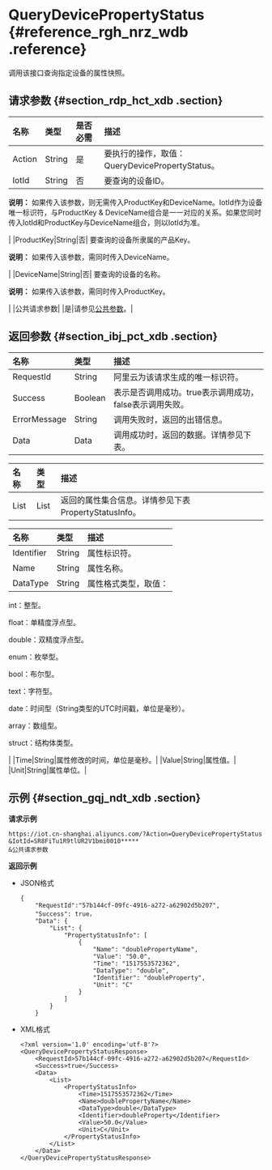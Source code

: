 # QueryDevicePropertyStatus {#reference_rgh_nrz_wdb .reference}

调用该接口查询指定设备的属性快照。

## 请求参数 {#section_rdp_hct_xdb .section}

|名称|类型|是否必需|描述|
|:-|:-|:---|:-|
|Action|String|是|要执行的操作，取值：QueryDevicePropertyStatus。|
|IotId|String|否| 要查询的设备ID。

 **说明：** 如果传入该参数，则无需传入ProductKey和DeviceName。IotId作为设备唯一标识符，与ProductKey & DeviceName组合是一一对应的关系。如果您同时传入IotId和ProductKey与DeviceName组合，则以IotId为准。

 |
|ProductKey|String|否| 要查询的设备所隶属的产品Key。

 **说明：** 如果传入该参数，需同时传入DeviceName。

 |
|DeviceName|String|否| 要查询的设备的名称。

 **说明：** 如果传入该参数，需同时传入ProductKey。

 |
|公共请求参数| |是|请参见[公共参数](intl.zh-CN/云端开发指南/云端API参考/公共参数.md#)。|

## 返回参数 {#section_ibj_pct_xdb .section}

|名称|类型|描述|
|:-|:-|:-|
|RequestId|String|阿里云为该请求生成的唯一标识符。|
|Success|Boolean|表示是否调用成功。true表示调用成功，false表示调用失败。|
|ErrorMessage|String|调用失败时，返回的出错信息。|
|Data|Data|调用成功时，返回的数据。详情参见下表。|

|名称|类型|描述|
|:-|:-|:-|
|List|List|返回的属性集合信息。详情参见下表PropertyStatusInfo。|

|名称|类型|描述|
|:-|:-|:-|
|Identifier|String|属性标识符。|
|Name|String|属性名称。|
|DataType|String| 属性格式类型，取值：

 int：整型。

 float：单精度浮点型。

 double：双精度浮点型。

 enum：枚举型。

 bool：布尔型。

 text：字符型。

 date：时间型（String类型的UTC时间戳，单位是毫秒）。

 array：数组型。

 struct：结构体类型。

 |
|Time|String|属性修改的时间，单位是毫秒。|
|Value|String|属性值。|
|Unit|String|属性单位。|

## 示例 {#section_gqj_ndt_xdb .section}

**请求示例** 

```
https://iot.cn-shanghai.aliyuncs.com/?Action=QueryDevicePropertyStatus
&IotId=SR8FiTu1R9tlUR2V1bmi0010*****
&公共请求参数
```

**返回示例**

-   JSON格式

    ```
    {
        "RequestId":"57b144cf-09fc-4916-a272-a62902d5b207",
        "Success": true，
        "Data": {
            "List": {
                "PropertyStatusInfo": [
                    {
                        "Name": "doublePropertyName",
                        "Value": "50.0",
                        "Time": "1517553572362",
                        "DataType": "double",
                        "Identifier": "doubleProperty",
                        "Unit": "C"
                    }
                ]
            }
        }
    ```

-   XML格式

    ```
    <?xml version='1.0' encoding='utf-8'?>
    <QueryDevicePropertyStatusResponse>
        <RequestId>57b144cf-09fc-4916-a272-a62902d5b207</RequestId>
        <Success>true</Success>
        <Data>
            <List>
                <PropertyStatusInfo>
                    <Time>1517553572362</Time>
                    <Name>doublePropertyName</Name>
                    <DataType>double</DataType>
                    <Identifier>doubleProperty</Identifier>
                    <Value>50.0</Value>
                    <Unit>C</Unit>
                </PropertyStatusInfo>
            </List>
        </Data>
    </QueryDevicePropertyStatusResponse>
    ```



